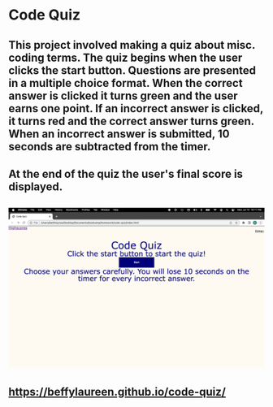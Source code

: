 # Code Quiz

## This project involved making a quiz about misc. coding terms.  The quiz begins when the user clicks the start button.  Questions are presented in a multiple choice format.  When the correct answer is clicked it turns green and the user earns one point.  If an incorrect answer is clicked, it turns red and the correct answer turns green.  When an incorrect answer is submitted, 10 seconds are subtracted from the timer.

## At the end of the quiz the user's final score is displayed.
## <img src="./assets/Screenshot%202023-07-10%20at%2010.11.20%20PM.png" alt = "Finished Website"/>
## https://beffylaureen.github.io/code-quiz/
